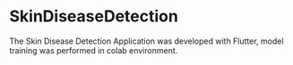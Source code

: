 # SkinDiseaseDetection
The Skin Disease Detection Application was developed with Flutter, model training was performed in colab environment.
